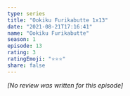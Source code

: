 ```yaml
---
type: series
title: "Ookiku Furikabutte 1x13"
date: "2021-08-21T17:16:41"
name: "Ookiku Furikabutte"
season: 1
episode: 13
rating: 3
ratingEmoji: "⭐️⭐️⭐️"
share: false
---
```


*[No review was written for this episode]*
